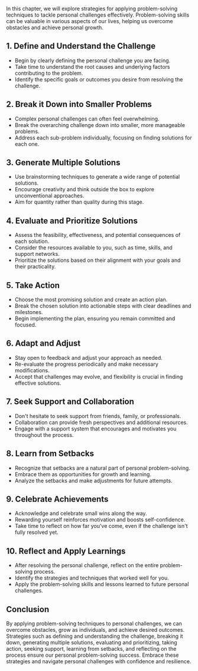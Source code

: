 
In this chapter, we will explore strategies for applying problem-solving techniques to tackle personal challenges effectively. Problem-solving skills can be valuable in various aspects of our lives, helping us overcome obstacles and achieve personal growth.

**1. Define and Understand the Challenge**
------------------------------------------

* Begin by clearly defining the personal challenge you are facing.
* Take time to understand the root causes and underlying factors contributing to the problem.
* Identify the specific goals or outcomes you desire from resolving the challenge.

**2. Break it Down into Smaller Problems**
------------------------------------------

* Complex personal challenges can often feel overwhelming.
* Break the overarching challenge down into smaller, more manageable problems.
* Address each sub-problem individually, focusing on finding solutions for each one.

**3. Generate Multiple Solutions**
----------------------------------

* Use brainstorming techniques to generate a wide range of potential solutions.
* Encourage creativity and think outside the box to explore unconventional approaches.
* Aim for quantity rather than quality during this stage.

**4. Evaluate and Prioritize Solutions**
----------------------------------------

* Assess the feasibility, effectiveness, and potential consequences of each solution.
* Consider the resources available to you, such as time, skills, and support networks.
* Prioritize the solutions based on their alignment with your goals and their practicality.

**5. Take Action**
------------------

* Choose the most promising solution and create an action plan.
* Break the chosen solution into actionable steps with clear deadlines and milestones.
* Begin implementing the plan, ensuring you remain committed and focused.

**6. Adapt and Adjust**
-----------------------

* Stay open to feedback and adjust your approach as needed.
* Re-evaluate the progress periodically and make necessary modifications.
* Accept that challenges may evolve, and flexibility is crucial in finding effective solutions.

**7. Seek Support and Collaboration**
-------------------------------------

* Don't hesitate to seek support from friends, family, or professionals.
* Collaboration can provide fresh perspectives and additional resources.
* Engage with a support system that encourages and motivates you throughout the process.

**8. Learn from Setbacks**
--------------------------

* Recognize that setbacks are a natural part of personal problem-solving.
* Embrace them as opportunities for growth and learning.
* Analyze the setbacks and make adjustments for future attempts.

**9. Celebrate Achievements**
-----------------------------

* Acknowledge and celebrate small wins along the way.
* Rewarding yourself reinforces motivation and boosts self-confidence.
* Take time to reflect on how far you've come, even if the challenge isn't fully resolved yet.

**10. Reflect and Apply Learnings**
-----------------------------------

* After resolving the personal challenge, reflect on the entire problem-solving process.
* Identify the strategies and techniques that worked well for you.
* Apply the problem-solving skills and lessons learned to future personal challenges.

Conclusion
----------

By applying problem-solving techniques to personal challenges, we can overcome obstacles, grow as individuals, and achieve desired outcomes. Strategies such as defining and understanding the challenge, breaking it down, generating multiple solutions, evaluating and prioritizing, taking action, seeking support, learning from setbacks, and reflecting on the process ensure our personal problem-solving success. Embrace these strategies and navigate personal challenges with confidence and resilience.
